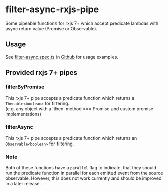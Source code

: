 # filter-async-rxjs-pipe

Some pipeable functions for rxjs 7+ which accept predicate lambdas with async return value (Promise or Observable).

## Usage

See [filter-async.spec.ts](https://github.com/bjesuiter/filter-async-rxjs-pipe/blob/master/src/lib/filter-async.spec.ts)
in [Github](https://github.com/bjesuiter/filter-async-rxjs-pipe) for usage examples.

##  Provided rxjs 7+ pipes

### filterByPromise
This rxjs 7+ pipe accepts a predicate function which returns a `Thenable<boolean>` for filtering.  
(e.g. any object with a 'then' method === Promise and custom promise implementations)

### filterAsync
This rxjs 7+ pipe accepts a predicate function which returns an `Observable<boolean>` for filtering.

### Note
Both of these functions have a `parallel` flag to indicate, 
that they should run the predicate function in parallel for each emitted event from the source observable.
However, this does not work currently and should be improved in a later release. 